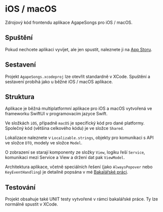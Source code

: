 # iOS / macOS

Zdrojový kód frontendu aplikace AgapeSongs pro iOS / macOS.

## Spuštění

Pokud nechcete aplikaci vyvíjet, ale jen spustit, naleznete ji
na [App Storu](https://apps.apple.com/cz/app/agapesongs/id1589595680?l=cs).

## Sestavení

Projekt `AgapeSongs.xcodeproj` lze otevřít standardně v XCode.
Spuštění a sestavení probíhá jako u běžné iOS / macOS aplikace.

## Struktura

Aplikace je běžná multiplatformní aplikace pro iOS a macOS
vytvořená ve frameworku SwiftUI v programovacím jazyce Swift.

Ve složkách `iOS`, případně `macOS` je specifický kód pro dané platformy.
Společný kód (většina celkového kódu) je ve složce `Shared`.

Lokalizace naleznete v `Localizable.strings`, objekty pro komunikaci s API
ve složce `DTO`, modely ve složce `Model`.

O zobrazení se starají komponenty ze složky `View`, logiku řeší `Service`,
komunikaci mezi Service a View a držení dat pak `ViewModel`.

Architektura aplikace, včetně speciálních řešení (jako `AlwaysPopover` nebo `KeyEventHandling`)
je detailně popsána v mé [Bakalářské práci](https://dspace.cvut.cz/handle/10467/102238).

## Testování

Projekt obsahuje také UNIT testy vytvořené v rámci bakalářské práce.
Ty lze normálně spustit v XCode.

